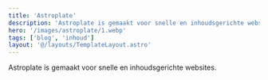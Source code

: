 ```yaml
---
title: 'Astroplate'
description: 'Astroplate is gemaakt voor snelle en inhoudsgerichte websites.'
hero: '/images/astroplate/1.webp'
tags: ['blog', 'inhoud']
layout: '@/layouts/TemplateLayout.astro'
---
```


Astroplate is gemaakt voor snelle en inhoudsgerichte websites.
